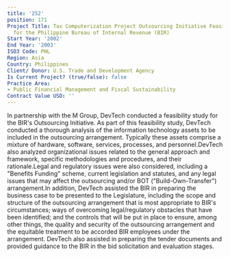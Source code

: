 ```yaml
---
title: '252'
position: 171
Project Title: Tax Computerization Project Outsourcing Initiative Feasibility Study
  for the Philippine Bureau of Internal Revenue (BIR)
Start Year: '2002'
End Year: '2003'
ISO3 Code: PHL
Region: Asia
Country: Philippines
Client/ Donor: U.S. Trade and Development Agency
Is Current Project? (true/false): false
Practice Area:
- Public Financial Management and Fiscal Sustainability
Contract Value USD: ''
---
```


In partnership with the M Group, DevTech conducted a feasibility study for the BIR's Outsourcing Initiative. As part of this feasibility study, DevTech conducted a thorough analysis of the information technology assets to be included in the outsourcing arrangement. Typically these assets comprise a mixture of hardware, software, services, processes, and personnel.DevTech also analyzed organizational issues related to the general approach and framework, specific methodologies and procedures, and their rationale.Legal and regulatory issues were also considered, including a \"Benefits Funding\" scheme, current legislation and statutes, and any legal issues that may affect the outsourcing and/or BOT (\"Build-Own-Transfer\") arrangement.In addition, DevTech assisted the BIR in preparing the business case to be presented to the Legislature, including the scope and structure of the outsourcing arrangement that is most appropriate to BIR's circumstances; ways of overcoming legal/regulatory obstacles that have been identified; and the controls that will be put in place to ensure, among other things, the quality and security of the outsourcing arrangement and the equitable treatment to be accorded BIR employees under the arrangement. DevTech also assisted in preparing the tender documents and provided guidance to the BIR in the bid solicitation and evaluation stages.